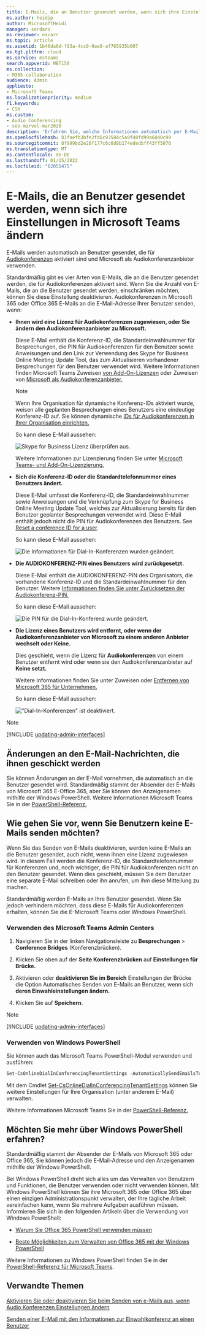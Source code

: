 ```yaml
---
title: E-Mails, die an Benutzer gesendet werden, wenn sich ihre Einstellungen ändern
ms.author: heidip
author: MicrosoftHeidi
manager: serdars
ms.reviewer: oscarr
ms.topic: article
ms.assetid: 1b46da6d-f93a-4cc0-9ae8-af765935b007
ms.tgt.pltfrm: cloud
ms.service: msteams
search.appverid: MET150
ms.collection:
- M365-collaboration
audience: Admin
appliesto:
- Microsoft Teams
ms.localizationpriority: medium
f1.keywords:
- CSH
ms.custom:
- Audio Conferencing
- seo-marvel-mar2020
description: 'Erfahren Sie, welche Informationen automatisch per E-Mail an Benutzer gesendet werden, wenn sich ihre Einwahlkonferenzeinstellungen in einer Microsoft Teams. '
ms.openlocfilehash: 81faefb3bfe2fd6c93584c5a9f48fd99a6040c99
ms.sourcegitcommit: 8f999bd2e20f177c6c6d8b174ededbff43ff5076
ms.translationtype: MT
ms.contentlocale: de-DE
ms.lasthandoff: 01/15/2022
ms.locfileid: "62055475"
---
```

# <a name="emails-sent-to-users-when-their-settings-change-in-microsoft-teams"></a>E-Mails, die an Benutzer gesendet werden, wenn sich ihre Einstellungen in Microsoft Teams ändern

E-Mails werden automatisch an Benutzer gesendet, die für [Audiokonferenzen](set-up-audio-conferencing-in-teams.md) aktiviert sind und Microsoft als Audiokonferenzanbieter verwenden.

Standardmäßig gibt es vier Arten von E-Mails, die an die Benutzer gesendet werden, die für Audiokonferenzen aktiviert sind. Wenn Sie die Anzahl von E-Mails, die an die Benutzer gesendet werden, einschränken möchten, können Sie diese Einstellung deaktivieren. Audiokonferenzen in Microsoft 365 oder Office 365 E-Mails an die E-Mail-Adresse Ihrer Benutzer senden, wenn:

- **Ihnen wird eine Lizenz für Audiokonferenzen zugewiesen, oder Sie ändern den Audiokonferenzanbieter zu Microsoft.**

     Diese E-Mail enthält die Konferenz-ID, die Standardeinwahlnummer für Besprechungen, die PIN für Audiokonferenzen für den Benutzer sowie Anweisungen und den Link zur Verwendung des Skype for Business Online Meeting Update Tool, das zum Aktualisieren vorhandener Besprechungen für den Benutzer verwendet wird. Weitere Informationen finden Microsoft Teams Zuweisen [von Add-On-Lizenzen](./teams-add-on-licensing/microsoft-teams-add-on-licensing.md) oder Zuweisen von [Microsoft als Audiokonferenzanbieter.](/SkypeForBusiness/audio-conferencing-in-office-365/assign-microsoft-as-the-audio-conferencing-provider)

    > [!NOTE]
    > Wenn Ihre Organisation für dynamische Konferenz-IDs aktiviert wurde, weisen alle geplanten Besprechungen eines Benutzers eine eindeutige Konferenz-ID auf. Sie können dynamische [IDs für Audiokonferenzen in Ihrer Organisation einrichten.](/skypeforbusiness/audio-conferencing-in-office-365/reset-a-conference-id-for-a-user)

    So kann diese E-Mail aussehen:

     ![Skype for Business Lizenz überprüfen aus.](media/teams-emails-sent-to-users-when-settings-change-image1.png)

    Weitere Informationen zur Lizenzierung finden Sie unter [Microsoft Teams- und Add-On-Lizenzierung.](./teams-add-on-licensing/microsoft-teams-add-on-licensing.md)

- **Sich die Konferenz-ID oder die Standardtelefonnummer eines Benutzers ändert.**

    Diese E-Mail umfasst die Konferenz-ID, die Standardeinwahlnummer sowie Anweisungen und die Verknüpfung zum Skype for Business Online Meeting Update Tool, welches zur Aktualisierung bereits für den Benutzer geplanter Besprechungen verwendet wird. Diese E-Mail enthält jedoch nicht die PIN für Audiokonferenzen des Benutzers. See [Reset a conference ID for a user](reset-a-conference-id-for-a-user-in-teams.md).

    So kann diese E-Mail aussehen:

     ![Die Informationen für Dial-In-Konferenzen wurden geändert.](media/teams-emails-sent-to-users-when-settings-change-image2.png)

- **Die AUDIOKONFERENZ-PIN eines Benutzers wird zurückgesetzt.**

    Diese E-Mail enthält die AUDIOKONFERENZ-PIN des Organisators, die vorhandene Konferenz-ID und die Standardeinwahlnummer für den Benutzer. Weitere [Informationen finden Sie unter Zurücksetzen der Audiokonferenz-PIN.](reset-the-audio-conferencing-pin-in-teams.md)

     So kann diese E-Mail aussehen:

     ![Die PIN für die Dial-In-Konferenz wurde geändert.](media/teams-emails-sent-to-users-when-settings-change-image3.png)
  
- **Die Lizenz eines Benutzers wird entfernt, oder wenn der Audiokonferenzanbieter von Microsoft zu einem anderen Anbieter wechselt oder Keine.**

    Dies geschieht, wenn die Lizenz für **Audiokonferenzen** von einem Benutzer entfernt wird oder wenn sie den Audiokonferenzanbieter auf **Keine setzt.**

    Weitere Informationen finden Sie unter Zuweisen oder [Entfernen von Microsoft 365 für Unternehmen.](https://support.office.com/article/997596b5-4173-4627-b915-36abac6786dc)

    So kann diese E-Mail aussehen:

     !["Dial-In-Konferenzen" ist deaktiviert.](media/teams-emails-sent-to-users-when-settings-change-image4.png)

> [!NOTE]
> [!INCLUDE [updating-admin-interfaces](includes/updating-admin-interfaces.md)]

## <a name="make-changes-to-the-email-messages-that-are-sent-to-them"></a>Änderungen an den E-Mail-Nachrichten, die ihnen geschickt werden

Sie können Änderungen an der E-Mail vornehmen, die automatisch an die Benutzer gesendet wird. Standardmäßig stammt der Absender der E-Mails von Microsoft 365 E-Office 365, aber Sie können den Anzeigenamen mithilfe der Windows PowerShell. Weitere Informationen Microsoft Teams Sie in der [PowerShell-Referenz.](/powershell/module/teams/?view=teams-ps)

## <a name="what-if-you-dont-want-email-to-be-sent-to-them"></a>Wie gehen Sie vor, wenn Sie Benutzern keine E-Mails senden möchten?

Wenn Sie das Senden von E-Mails deaktivieren, werden keine E-Mails an die Benutzer gesendet, auch nicht, wenn ihnen eine Lizenz zugewiesen wird. In diesem Fall werden die Konferenz-ID, die Standardtelefonnummer für Konferenzen und, noch wichtiger, die PIN für Audiokonferenzen nicht an den Benutzer gesendet. Wenn dies geschieht, müssen Sie dem Benutzer eine separate E-Mail schreiben oder ihn anrufen, um ihm diese Mitteilung zu machen.

Standardmäßig werden E-Mails an Ihre Benutzer gesendet. Wenn Sie jedoch verhindern möchten, dass diese E-Mails für Audiokonferenzen erhalten, können Sie die E-Microsoft Teams oder Windows PowerShell.

### <a name="using-the-microsoft-teams-admin-center"></a>Verwenden des Microsoft Teams Admin Centers

1. Navigieren Sie in der linken Navigationsleiste zu **Besprechungen** > **Conference Bridges** (Konferenzbrücken).

2. Klicken Sie oben auf der **Seite Konferenzbrücken** auf **Einstellungen für Brücke.**

3. Aktivieren oder **deaktivieren Sie im Bereich** Einstellungen der Brücke die Option Automatisches Senden von E-Mails an Benutzer, wenn sich **deren Einwahleinstellungen ändern.**

4. Klicken Sie auf **Speichern**.

> [!Note]
> [!INCLUDE [updating-admin-interfaces](includes/updating-admin-interfaces.md)]

### <a name="using-windows-powershell"></a>Verwenden von Windows PowerShell

Sie können auch das Microsoft Teams PowerShell-Modul verwenden und ausführen:

```PowerShell
Set-CsOnlineDialInConferencingTenantSettings -AutomaticallySendEmailsToUsers $true|$false
```

Mit dem Cmdlet [Set-CsOnlineDialInConferencingTenantSettings](/powershell/module/skype/set-csonlinedialinconferencingtenantsettings) können Sie weitere Einstellungen für Ihre Organisation (unter anderem E-Mail) verwalten.

Weitere Informationen Microsoft Teams Sie in der [PowerShell-Referenz.](/powershell/module/teams/?view=teams-ps)

## <a name="want-to-know-more-about-windows-powershell"></a>Möchten Sie mehr über Windows PowerShell erfahren?

Standardmäßig stammt der Absender der E-Mails von Microsoft 365 oder Office 365, Sie können jedoch die E-Mail-Adresse und den Anzeigenamen mithilfe der Windows PowerShell.

Bei Windows PowerShell dreht sich alles um das Verwalten von Benutzern und Funktionen, die Benutzer verwenden oder nicht verwenden können. Mit Windows PowerShell können Sie ihre Microsoft 365 oder Office 365 über einen einzigen Administrationspunkt verwalten, der Ihre tägliche Arbeit vereinfachen kann, wenn Sie mehrere Aufgaben ausführen müssen. Informieren Sie sich in den folgenden Artikeln über die Verwendung von Windows PowerShell:

- [Warum Sie Office 365 PowerShell verwenden müssen](/microsoft-365/enterprise/why-you-need-to-use-microsoft-365-powershell)

- [Beste Möglichkeiten zum Verwalten von Office 365 mit der Windows PowerShell](/previous-versions//dn568025(v=technet.10))

Weitere Informationen zu Windows PowerShell finden Sie in der [PowerShell-Referenz für Microsoft Teams](/powershell/module/teams/?view=teams-ps).

## <a name="related-topics"></a>Verwandte Themen

[Aktivieren Sie oder deaktivieren Sie beim Senden von e-Mails aus, wenn Audio Konferenzen Einstellungen ändern](enable-or-disable-sending-emails-when-their-settings-change-in-teams.md)

[Senden einer E-Mail mit den Informationen zur Einwahlkonferenz an einen Benutzer](send-an-email-to-a-user-with-their-dial-in-information-in-teams.md)

